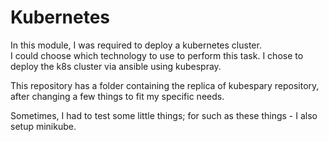 # Kubernetes

In this module, I was required to deploy a kubernetes cluster. <br>
I could choose which technology to use to perform this task. I chose to deploy the k8s cluster via ansible using kubespray.

This repository has a folder containing the replica of kubespary repository, after changing a few things to fit my specific needs.

Sometimes, I had to test some little things; for such as these things - I also setup minikube.
